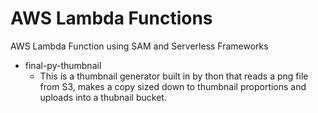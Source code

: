 # AWS Lambda Functions

AWS Lambda Function using SAM and Serverless Frameworks

- final-py-thumbnail
  - This is a thumbnail generator built in by thon that reads a png file from S3, makes a copy sized down to thumbnail proportions and uploads into a thubnail bucket.
